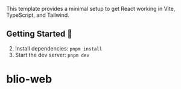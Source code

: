 
This template provides a minimal setup to get React working in Vite, TypeScript, and Tailwind.

## Getting Started 🚀

2. Install dependencies: `pnpm install`
3. Start the dev server: `pnpm dev`
# blio-web
